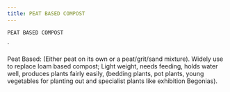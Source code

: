 ```yaml
---
title: PEAT BASED COMPOST
---
```

`PEAT BASED COMPOST`

`

Peat Based:
(Either peat on its own or a peat/grit/sand  mixture).
Widely use to replace loam based compost;
Light weight, needs feeding, holds water well, produces plants fairly easily, (bedding plants, pot plants, young vegetables for planting out and specialist plants like exhibition Begonias).
